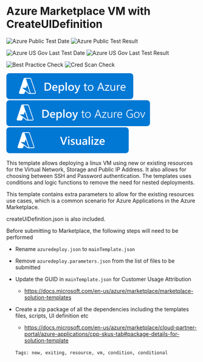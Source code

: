 # Azure Marketplace VM with CreateUIDefinition

![Azure Public Test Date](https://azurequickstartsservice.blob.core.windows.net/badges/demos/100-marketplace-sample/PublicLastTestDate.svg)
![Azure Public Test Result](https://azurequickstartsservice.blob.core.windows.net/badges/demos/100-marketplace-sample/PublicDeployment.svg)

![Azure US Gov Last Test Date](https://azurequickstartsservice.blob.core.windows.net/badges/demos/100-marketplace-sample/FairfaxLastTestDate.svg)
![Azure US Gov Last Test Result](https://azurequickstartsservice.blob.core.windows.net/badges/demos/100-marketplace-sample/FairfaxDeployment.svg)

![Best Practice Check](https://azurequickstartsservice.blob.core.windows.net/badges/demos/100-marketplace-sample/BestPracticeResult.svg)
![Cred Scan Check](https://azurequickstartsservice.blob.core.windows.net/badges/demos/100-marketplace-sample/CredScanResult.svg)

[![Deploy To Azure](https://raw.githubusercontent.com/Azure/azure-quickstart-templates/master/1-CONTRIBUTION-GUIDE/images/deploytoazure.svg?sanitize=true)](https://portal.azure.com/#create/Microsoft.Template/uri/https%3A%2F%2Fraw.githubusercontent.com%2Flei9444%2Fazure-quickstart-templates%2Fmaster%2Fdemos%2F100-marketplace-sample%2Fazuredeploy.json/createUIDefinitionUri/https%3A%2F%2Fraw.githubusercontent.com%2Flei9444%2Fazure-quickstart-templates%2Fmaster%2Fdemos%2F100-marketplace-sample%2FcreateUiDefinition.json)
[![Deploy To Azure Gov](https://raw.githubusercontent.com/Azure/azure-quickstart-templates/master/1-CONTRIBUTION-GUIDE/images/deploytoazuregov.svg?sanitize=true)](https://portal.azure.us/#create/Microsoft.Template/uri/https%3A%2F%2Fraw.githubusercontent.com%2FAzure%2Fazure-quickstart-templates%2Fmaster%2Fdemos%2F100-marketplace-sample%2Fazuredeploy.json/createUIDefinitionUri/https%3A%2F%2Fraw.githubusercontent.com%2FAzure%2Fazure-quickstart-templates%2Fmaster%2Fdemos%2F100-marketplace-sample%2FcreateUiDefinition.json)
[![Visualize](https://raw.githubusercontent.com/Azure/azure-quickstart-templates/master/1-CONTRIBUTION-GUIDE/images/visualizebutton.svg?sanitize=true)](http://armviz.io/#/?load=https%3A%2F%2Fraw.githubusercontent.com%2FAzure%2Fazure-quickstart-templates%2Fmaster%2Fdemos%2F100-marketplace-sample%2Fazuredeploy.json)

This template allows deploying a linux VM using new or existing resources for the Virtual Network, Storage and Public IP Address.  It also allows for choosing between SSH and Password authentication.  The templates uses conditions and logic functions to remove the need for nested deployments.

This template contains extra parameters to allow for the existing resources use cases, which is a common scenario for Azure Applications in the Azure Marketplace.

createUiDefinition.json is also included.

Before submitting to Marketplace, the following steps will need to be performed

- Rename ```azuredeploy.json``` to ```mainTemplate.json```
- Remove ```azuredeploy.parameters.json``` from the list of files to be submitted
- Update the GUID in ```mainTemplate.json``` for Customer Usage Attribution
  - https://docs.microsoft.com/en-us/azure/marketplace/marketplace-solution-templates
- Create a zip package of all the dependencies including the templates files, scripts, UI definition etc
  - https://docs.microsoft.com/en-us/azure/marketplace/cloud-partner-portal/azure-applications/cpp-skus-tab#package-details-for-solution-template 
  
  `Tags: new, exiting, resource, vm, condition, conditional`
